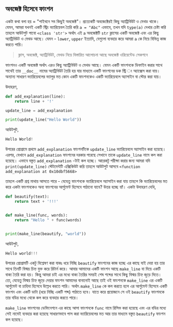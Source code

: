 ## অবজেক্ট হিসেবে ফাংশন   

একটা কথা বলা হয় = "পাইথনে সব কিছুই অবজেক্ট"। প্রত্যেকটি অবজেক্টেরই কিছু অ্যাট্রিবিউট ও মেথড থাকে। যেমন, আমরা যখনই একটি স্ট্রিং  ভ্যারিয়েবল তৈরি করি `a = "Abc"` এভাবে, তখন যদি `type(a)` দেখার চেষ্টা করি তাহলে আউটপুট পাবো `<class 'str'>` অর্থাৎ এই `a` অবজেক্টটি `str` ক্লাসের একটি অবজেক্ট এবং এর কিছু অ্যাট্রিবিউট ও মেথড আছে। যেমন - `lower`, `upper` ইত্যাদি, যেগুলো ব্যবহার করে আমরা `a` কে নিয়ে বিভিন্ন কাজ করতে পারি।  

> ক্লাস, অবজেক্ট, অ্যাট্রিবিউট, মেথড নিয়ে বিস্তারিত আলোচনা আছে অবজেক্ট ওরিয়েন্টেড সেকশনে

ফাংশনও একটি অবজেক্ট অর্থাৎ এরও কিছু অ্যাট্রিবিউট ও মেথড আছে। যেমন একটি ফাংশনকে ডিফাইন করার সাথে সাথেই তার `__doc__` নামের অ্যাট্রিবিউট তৈরি হয় যার মাধ্যমে একটি ফাংশনের ডক স্ট্রি ং অ্যাক্সেস করা যায়। অন্যান্য সাধারণ ভ্যারিয়েবলের ভ্যালুর মত কোন একটি ফাংশনকেও একটি ভ্যারিয়েবলে অ্যাসাইন বা স্টোর করা যায়।  

উদাহরণ, 

```python
def add_explanation(line):
	return line + '!'

update_line = add_explanation

print(update_line("Hello World"))
```   

আউটপুট,  

```python
Hello World!
```  

উপরের প্রোগ্রামে প্রথমে `add_explanation` ফাংশনটিকে `update_line` ভ্যারিয়েবলে অ্যাসাইন করা হয়েছে। এরপর, যেখানে `add_explanation` ফাংশনের দরকার পরেছে সেখানে তাকে `update_line` নামে কল করা হয়েছে। এভাবে বস্তুত `add_explanation` -টাই কল হচ্ছে। আরেকটু পরীক্ষা করার জন্য আমরা যদি `print(update_line)` স্টেটমেন্টটি এক্সিকিউট করি তাহলে আউটপুট আসবে `<function add_explanation at 0x10dbf5668>`  

তাহলে একটি প্রশ্ন মাথায় আসতে পারে - যেহেতু ফাংশনকে ভ্যারিয়েবলে অ্যাসাইন করা যায় তাহলে কি ভ্যারিয়েবলের মত করে একটা ফাংশনকেও অন্য ফাংশনের আর্গুমেন্ট হিসেবে পাঠানো যাবে? উত্তর হচ্ছে হ্যাঁ। একটা উদাহরণ দেখি,  

```python
def beautify(text):
    return text + '!!!'


def make_line(func, words):
    return "Hello " + func(words)


print(make_line(beautify, "world"))
```   

আউটপুট,   

```python
Hello world!!!
```   

উপরের প্রোগ্রামটি একটু বিশ্লেষণ করা যাকঃ ধরে নিচ্ছি `beautify` ফাংশনের কাজ হচ্ছে এর কাছে যাই দেয়া হয় তার সাথে তিনটি বিস্ময় চিহ্ন যুক্ত করে রিটার্ন করে। আবার আমাদের একটি ফাংশন আছে `make_line` যা দিয়ে একটি বাক্য তৈরি করা হয়। কিন্তু আমরা চাই এর মধ্যে বাক্য তৈরির সময়ই শেষ শব্দের সাথে কিছু বিস্ময় চিহ্ন জুড়ে দিতে। তো, যেহেতু বিস্ময় চিহ্ন জুড়ে দেয়ার ফাংশন আমাদের বানানোই আছে তাই ওই ফাংশনকে `make_line` এর একটি আর্গুমেন্ট বা চাহিদা হিসেবে উল্লেখ করতে পারি। অর্থাৎ `make_line` কে কল করতে হলে এর আর্গুমেন্ট হিসেবে একটি ফাংশন এবং একটি ডাটা (ধরে নিচ্ছি একটি শব্দ) পাঠাতে হবে। যাতে করে প্রয়োজনে সে ওই `beautify` ফাংশনকে তার বডির মধ্যে থেকে কল করে ব্যবহার করতে পারে।   

`make_line` ফাংশনের ডেফিনেশনে এর কাছে আসা ফাংশনকে `func` নামে রিসিভ করা হয়েছে এবং এর বডির মধ্যে সেই নামেই ব্যবহার করা হয়েছে সাধারণভাবে পাস করা ভ্যারিয়েবলের মত আর তার মাধ্যমে বস্তুত `beautify` ফাংশন কল হয়েছে। 